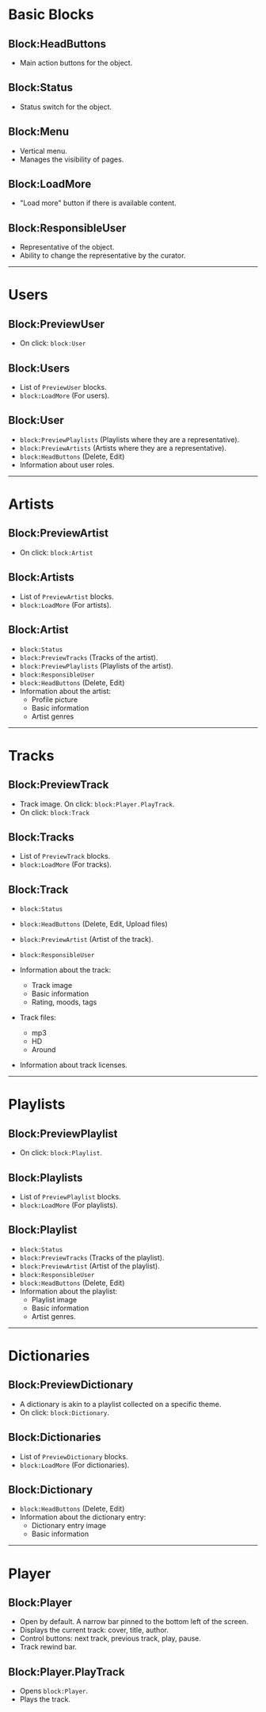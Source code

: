 # Basic Blocks

## Block:HeadButtons
- Main action buttons for the object.

## Block:Status
- Status switch for the object.

## Block:Menu
- Vertical menu.
- Manages the visibility of pages.

## Block:LoadMore
- "Load more" button if there is available content.

## Block:ResponsibleUser
- Representative of the object.
- Ability to change the representative by the curator.

---

# Users
## Block:PreviewUser
- On click: `block:User`

## Block:Users
- List of `PreviewUser` blocks.
- `block:LoadMore` (For users).

## Block:User
- `block:PreviewPlaylists` (Playlists where they are a representative).
- `block:PreviewArtists` (Artists where they are a representative).
- `block:HeadButtons` (Delete, Edit)
- Information about user roles.

---

# Artists
## Block:PreviewArtist
- On click: `block:Artist`

## Block:Artists
- List of `PreviewArtist` blocks.
- `block:LoadMore` (For artists).

## Block:Artist
- `block:Status`
- `block:PreviewTracks` (Tracks of the artist).
- `block:PreviewPlaylists` (Playlists of the artist).
- `block:ResponsibleUser`
- `block:HeadButtons` (Delete, Edit)
- Information about the artist:
  - Profile picture
  - Basic information
  - Artist genres

---

# Tracks
## Block:PreviewTrack
- Track image. On click: `block:Player.PlayTrack`.
- On click: `block:Track`

## Block:Tracks
- List of `PreviewTrack` blocks.
- `block:LoadMore` (For tracks).

## Block:Track
- `block:Status`
- `block:HeadButtons` (Delete, Edit, Upload files)

- `block:PreviewArtist` (Artist of the track).
- `block:ResponsibleUser`
- Information about the track:
  - Track image
  - Basic information
  - Rating, moods, tags
- Track files:
  - mp3
  - HD
  - Around
- Information about track licenses.

---

# Playlists
## Block:PreviewPlaylist
- On click: `block:Playlist`.

## Block:Playlists
- List of `PreviewPlaylist` blocks.
- `block:LoadMore` (For playlists).

## Block:Playlist
- `block:Status`
- `block:PreviewTracks` (Tracks of the playlist).
- `block:PreviewArtist` (Artist of the playlist).
- `block:ResponsibleUser`
- `block:HeadButtons` (Delete, Edit)
- Information about the playlist:
  - Playlist image
  - Basic information
  - Artist genres.

---

# Dictionaries
## Block:PreviewDictionary
- A dictionary is akin to a playlist collected on a specific theme.
- On click: `block:Dictionary`.

## Block:Dictionaries
- List of `PreviewDictionary` blocks.
- `block:LoadMore` (For dictionaries).

## Block:Dictionary
- `block:HeadButtons` (Delete, Edit)
- Information about the dictionary entry:
  - Dictionary entry image
  - Basic information

---

# Player
## Block:Player
- Open by default. A narrow bar pinned to the bottom left of the screen.
- Displays the current track: cover, title, author.
- Control buttons: next track, previous track, play, pause.
- Track rewind bar.

## Block:Player.PlayTrack
- Opens `block:Player`.
- Plays the track.
